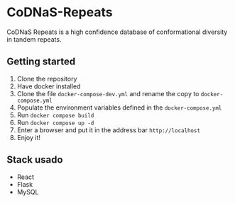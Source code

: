 # CoDNaS-Repeats

CoDNaS Repeats is a high confidence database of conformational diversity in tandem repeats.

## Getting started

1. Clone the repository
2. Have docker installed
3. Clone the file ```docker-compose-dev.yml``` and rename the copy to ```docker-compose.yml```
4. Populate the environment variables defined in the ```docker-compose.yml```
5. Run `docker compose build`
6. Run `docker compose up -d`
7. Enter a browser and put it in the address bar `http://localhost`
8. Enjoy it!

## Stack usado
* React
* Flask
* MySQL
